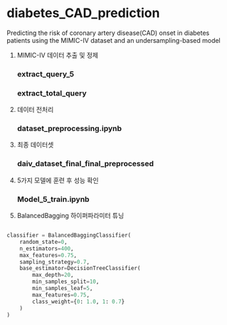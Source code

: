 # diabetes_CAD_prediction
Predicting the risk of coronary artery disease(CAD) onset in diabetes patients using the MIMIC-IV dataset and an undersampling-based model

1. MIMIC-IV 데이터 추출 및 정제
   ### extract_query_5
   ### extract_total_query

2. 데이터 전처리
   ### dataset_preprocessing.ipynb

3. 최종 데이터셋
   ### daiv_dataset_final_final_preprocessed

4. 5가지 모델에 훈련 후 성능 확인
   ### Model_5_train.ipynb

5. BalancedBagging 하이퍼파라미터 튜닝
```python

classifier = BalancedBaggingClassifier(
    random_state=0,
    n_estimators=400,
    max_features=0.75,
    sampling_strategy=0.7,
    base_estimator=DecisionTreeClassifier(
        max_depth=20,
        min_samples_split=10,
        min_samples_leaf=5,
        max_features=0.75,
        class_weight={0: 1.0, 1: 0.7}
    )
)
```
